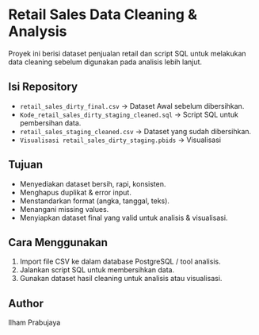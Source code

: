 # Retail Sales Data Cleaning & Analysis

Proyek ini berisi dataset penjualan retail dan script SQL untuk melakukan data cleaning sebelum digunakan pada analisis lebih lanjut.

## Isi Repository
- `retail_sales_dirty_final.csv` → Dataset Awal sebelum dibersihkan.
- `Kode_retail_sales_dirty_staging_cleaned.sql` → Script SQL untuk pembersihan data.
- `retail_sales_staging_cleaned.csv` → Dataset yang sudah dibersihkan.
- `Visualisasi retail_sales_dirty_staging.pbids`  → Visualisasi 
## Tujuan
- Menyediakan dataset bersih, rapi, konsisten.
- Menghapus duplikat & error input.
- Menstandarkan format (angka, tanggal, teks).
- Menangani missing values.
- Menyiapkan dataset final yang valid untuk analisis & visualisasi.

## Cara Menggunakan
1. Import file CSV ke dalam database PostgreSQL / tool analisis.
2. Jalankan script SQL untuk membersihkan data.
3. Gunakan dataset hasil cleaning untuk analisis atau visualisasi.

## Author
Ilham Prabujaya
